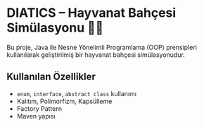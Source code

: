 # DIATICS – Hayvanat Bahçesi Simülasyonu 🐘🦁

Bu proje, Java ile Nesne Yönelimli Programlama (OOP) prensipleri kullanılarak geliştirilmiş bir hayvanat bahçesi simülasyonudur.

## Kullanılan Özellikler
- `enum`, `interface`, `abstract class` kullanımı
- Kalıtım, Polimorfizm, Kapsülleme
- Factory Pattern
- Maven yapısı
